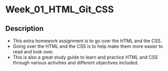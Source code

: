 # Week_01_HTML_Git_CSS

## Description

- This extra homework assignment is to go over the HTML and the CSS. 
- Going over the HTML and the CSS is to help make them more easier to read and look over.
- This is also a great study guide to learn and practice HTML and CSS through various activities and different objectives included.
